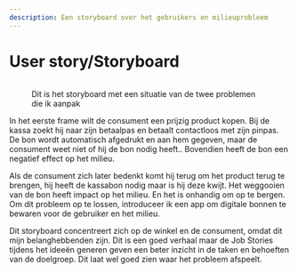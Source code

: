 ```yaml
---
description: Een storyboard over het gebruikers en milieuprobleem
---
```


# User story/Storyboard

<figure><img src="../.gitbook/assets/User story.png" alt=""><figcaption><p>Dit is het storyboard met een situatie van de twee problemen die ik aanpak</p></figcaption></figure>

In het eerste frame wilt de consument een prijzig product kopen. Bij de kassa zoekt hij naar zijn betaalpas en betaalt contactloos met zijn pinpas. De bon wordt automatisch afgedrukt en aan hem gegeven, maar de consument weet niet of hij de bon nodig heeft.. Bovendien heeft de bon een negatief effect op het milieu.

Als de consument zich later bedenkt komt hij terug om het product terug te brengen, hij heeft de kassabon nodig maar is hij deze kwijt. Het weggooien van de bon heeft impact op het milieu. En het is onhandig om op te bergen. Om dit probleem op te lossen, introduceer ik een app om digitale bonnen te bewaren voor de gebruiker en het milieu.&#x20;

Dit storyboard concentreert zich op de winkel en de consument, omdat dit mijn belanghebbenden zijn. Dit is een goed verhaal maar de Job Stories tijdens het ideeën generen geven een beter inzicht in de taken en behoeften van de doelgroep. Dit laat wel goed zien waar het probleem afspeelt.&#x20;
